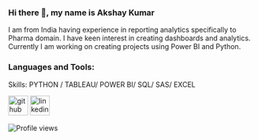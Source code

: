 ### Hi there 👋, my name is Akshay Kumar
I am from India having experience in reporting analytics specifically to Pharma domain. I have keen interest in creating dashboards and analytics. Currently I am working on creating projects using Power BI and Python.

### Languages and Tools:
Skills: PYTHON / TABLEAU/ POWER BI/ SQL/ SAS/ EXCEL

[<img src='https://cdn.jsdelivr.net/npm/simple-icons@3.0.1/icons/github.svg' alt='github' height='40'>](https://github.com/akshaykumar17288)  [<img src='https://cdn.jsdelivr.net/npm/simple-icons@3.0.1/icons/linkedin.svg' alt='linkedin' height='40'>](https://www.linkedin.com/in/akshaykumar4141/)  

![Profile views](https://gpvc.arturio.dev/akshaykumar17288)  
